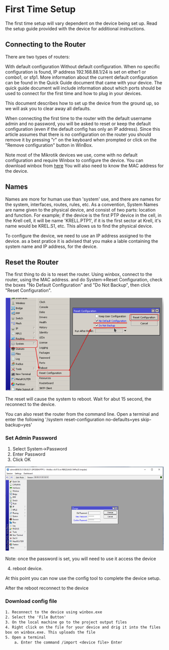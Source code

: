 First Time Setup
================

The first time setup will vary dependent on the device being set up. Read the setup 
guide provided with the device for additional instructions.


## Connecting to the Router

There are two types of routers:

With default configuration
Without default configuration. When no specific configuration is found, IP address 
192.168.88.1/24 is set on ether1 or combo1, or sfp1.
More information about the current default configuration can be found in the Quick 
Guide document that came with your device. The quick guide document will include 
information about which ports should be used to connect for the first time and how 
to plug in your devices.

This document describes how to set up the device from the ground up, so we will ask 
you to clear away all defaults.

When connecting the first time to the router with the default username admin and no 
password, you will be asked to reset or keep the default configuration (even if the 
default config has only an IP address). Since this article assumes that there is no 
configuration on the router you should remove it by pressing "r" on the keyboard when 
prompted or click on the "Remove configuration" button in WinBox.

Note most of the Mikrotik devices we use, come with no default configuration and 
require Winbox to configure the device. You can download winbox from [here](https://mikrotik.com/download)
You will also need to know the MAC address for the device.

## Names
Names are more for human use than 'system' use, and there are names for the system, interfaces, 
routes, rules, etc. As a convention, System Names are name given to the physical device, and consist 
of two parts: location and function. For example; if the device is the first PTP device in the cell, 
in the Krell cell, it will be name 'KRELL.PTP1', if it is the first sector at Krell, it's name would be KREL.S1, 
etc. This allows us to find the physical device. 

To configure the device, we need to use an IP address assigned to the device. as a best pratice
it is advised that you make a lable containing the system name and IP address, for the device.

## Reset the Router
The first thing to do is to reset the router. Using winbox, connect to the router, using the MAC address.
and do System->Reset Configuration, check the boxes "No Default Configuration" and
"Do Not Backup", then click "Reset Configuration".

![Reset1](./images/ResetDevice.png "Winbox reset device")

The reset will cause the system to reboot. Wait for abut 15 second, the reconnect to the device.

You can also reset the router from the command line. Open a terminal and enter the following
    '/system reset-configuration no-defaults=yes skip-backup=yes'


### Set Admin Password
 1. Select System->Password
 2. Enter Password
 3. Click OK

![system password](./images/System_password.PNG "winbox set system password")

Note: once the password is set, you will need to use it access the device

4. reboot device.

At this point you can now use the config tool to complete the device setup.

After the reboot reconnect to the device

### Download config file
    1. Reconnect to the device using winbox.exe
    2. Select the 'File Button'
    3. On the local machine go to the project output files
    4. Right click on the file for your device and drig it into the files box on winbox.exe. This uploads the file
    5. Open a terminal
        a. Enter the command /import <device file> Enter
    